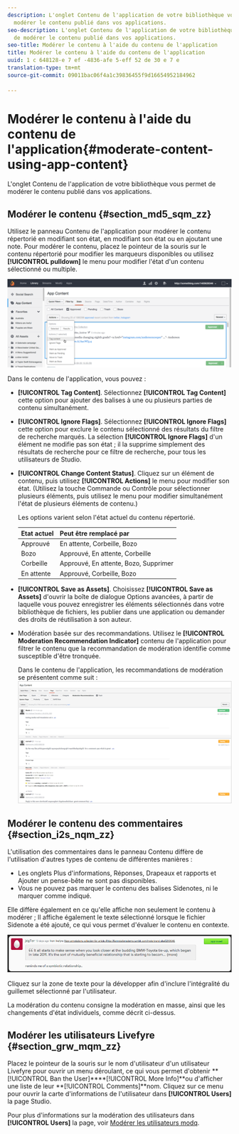 ```yaml
---
description: L'onglet Contenu de l'application de votre bibliothèque vous permet de
  modérer le contenu publié dans vos applications.
seo-description: L'onglet Contenu de l'application de votre bibliothèque vous permet
  de modérer le contenu publié dans vos applications.
seo-title: Modérer le contenu à l'aide du contenu de l'application
title: Modérer le contenu à l'aide du contenu de l'application
uuid: 1 c 648128-e 7 ef -4836-afe 5-eff 52 de 30 e 7 e
translation-type: tm+mt
source-git-commit: 09011bac06f4a1c39836455f9d16654952184962

---
```



# Modérer le contenu à l'aide du contenu de l'application{#moderate-content-using-app-content}

L'onglet Contenu de l'application de votre bibliothèque vous permet de modérer le contenu publié dans vos applications.

## Modérer le contenu {#section_md5_sqm_zz}

Utilisez le panneau Contenu de l'application pour modérer le contenu répertorié en modifiant son état, en modifiant son état ou en ajoutant une note. Pour modérer le contenu, placez le pointeur de la souris sur le contenu répertorié pour modifier les marqueurs disponibles ou utilisez **[!UICONTROL pulldown]** le menu pour modifier l'état d'un contenu sélectionné ou multiple.

![](assets/PublishedActionsMenu-1024x402.png)

Dans le contenu de l'application, vous pouvez :

* **[!UICONTROL Tag Content]**. Sélectionnez **[!UICONTROL Tag Content]** cette option pour ajouter des balises à une ou plusieurs parties de contenu simultanément.

* **[!UICONTROL Ignore Flags]**. Sélectionnez **[!UICONTROL Ignore Flags]** cette option pour exclure le contenu sélectionné des résultats du filtre de recherche marqués. La sélection **[!UICONTROL Ignore Flags]** d'un élément ne modifie pas son état ; il la supprime simplement des résultats de recherche pour ce filtre de recherche, pour tous les utilisateurs de Studio.

* **[!UICONTROL Change Content Status]**. Cliquez sur un élément de contenu, puis utilisez **[!UICONTROL Actions]** le menu pour modifier son état. (Utilisez la touche Commande ou Contrôle pour sélectionner plusieurs éléments, puis utilisez le menu pour modifier simultanément l'état de plusieurs éléments de contenu.)

   Les options varient selon l'état actuel du contenu répertorié.

   | Etat actuel | Peut être remplacé par |
   |---|---|
   | Approuvé | En attente, Corbeille, Bozo |
   | Bozo | Approuvé, En attente, Corbeille |
   | Corbeille | Approuvé, En attente, Bozo, Supprimer |
   | En attente | Approuvé, Corbeille, Bozo |

* **[!UICONTROL Save as Assets]**. Choisissez **[!UICONTROL Save as Assets]** d'ouvrir la boîte de dialogue Options avancées, à partir de laquelle vous pouvez enregistrer les éléments sélectionnés dans votre bibliothèque de fichiers, les publier dans une application ou demander des droits de réutilisation à son auteur.

* Modération basée sur des recommandations. Utilisez le **[!UICONTROL Moderation Recommendation Indicator]** contenu de l'application pour filtrer le contenu que la recommandation de modération identifie comme susceptible d'être tronquée.

   Dans le contenu de l'application, les recommandations de modération se présentent comme suit : ![](assets/modreco3.png)

## Modérer le contenu des commentaires {#section_i2s_nqm_zz}

L'utilisation des commentaires dans le panneau Contenu diffère de l'utilisation d'autres types de contenu de différentes manières :

* Les onglets Plus d'informations, Réponses, Drapeaux et rapports et Ajouter un pense-bête ne sont pas disponibles.
* Vous ne pouvez pas marquer le contenu des balises Sidenotes, ni le marquer comme indiqué.

Elle diffère également en ce qu'elle affiche non seulement le contenu à modérer ; Il affiche également le texte sélectionné lorsque le fichier Sidenote a été ajouté, ce qui vous permet d'évaluer le contenu en contexte.

![](assets/SidenotesContent.png)

Cliquez sur la zone de texte pour la développer afin d'inclure l'intégralité du guillemet sélectionné par l'utilisateur.

La modération du contenu consigne la modération en masse, ainsi que les changements d'état individuels, comme décrit ci-dessus.

## Modérer les utilisateurs Livefyre {#section_grw_mqm_zz}

Placez le pointeur de la souris sur le nom d'utilisateur d'un utilisateur Livefyre pour ouvrir un menu déroulant, ce qui vous permet d'obtenir **[!UICONTROL Ban the User]****[!UICONTROL More Info]**ou d'afficher une liste de leur **[!UICONTROL Comments]**nom. Cliquez sur ce menu pour ouvrir la carte d'informations de l'utilisateur dans **[!UICONTROL Users]** la page Studio.

Pour plus d'informations sur la modération des utilisateurs dans **[!UICONTROL Users]** la page, voir [Modérer les utilisateurs modq](/help/using/c-features-livefyre/c-about-moderation/t-moderate-users-modq.md#t_moderate_users_modq).
